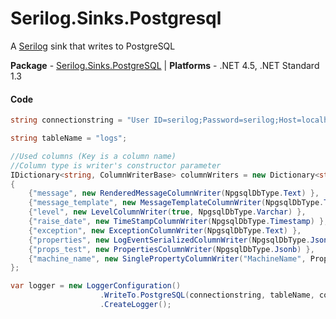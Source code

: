 # Serilog.Sinks.Postgresql
A [Serilog](https://github.com/serilog/serilog) sink that writes to PostgreSQL

**Package** - [Serilog.Sinks.PostgreSQL](https://www.nuget.org/packages/Serilog.Sinks.PostgreSQL/)
| **Platforms** - .NET 4.5, .NET Standard 1.3

#### Code

```csharp
string connectionstring = "User ID=serilog;Password=serilog;Host=localhost;Port=5432;Database=logs";

string tableName = "logs";

//Used columns (Key is a column name) 
//Column type is writer's constructor parameter
IDictionary<string, ColumnWriterBase> columnWriters = new Dictionary<string, ColumnWriterBase>
{
    {"message", new RenderedMessageColumnWriter(NpgsqlDbType.Text) },
    {"message_template", new MessageTemplateColumnWriter(NpgsqlDbType.Text) },
    {"level", new LevelColumnWriter(true, NpgsqlDbType.Varchar) },
    {"raise_date", new TimeStampColumnWriter(NpgsqlDbType.Timestamp) },
    {"exception", new ExceptionColumnWriter(NpgsqlDbType.Text) },
    {"properties", new LogEventSerializedColumnWriter(NpgsqlDbType.Jsonb) },
    {"props_test", new PropertiesColumnWriter(NpgsqlDbType.Jsonb) },
    {"machine_name", new SinglePropertyColumnWriter("MachineName", PropertyWriteMethod.Raw, NpgsqlDbType.Text) }
};

var logger = new LoggerConfiguration()
			        .WriteTo.PostgreSQL(connectionstring, tableName, columnWriters)
			        .CreateLogger();
```